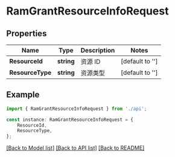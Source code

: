 # RamGrantResourceInfoRequest


## Properties

Name | Type | Description | Notes
------------ | ------------- | ------------- | -------------
**ResourceId** | **string** | 资源 ID  | [default to '']
**ResourceType** | **string** | 资源类型 | [default to '']

## Example

```typescript
import { RamGrantResourceInfoRequest } from './api';

const instance: RamGrantResourceInfoRequest = {
    ResourceId,
    ResourceType,
};
```

[[Back to Model list]](../README.md#documentation-for-models) [[Back to API list]](../README.md#documentation-for-api-endpoints) [[Back to README]](../README.md)
